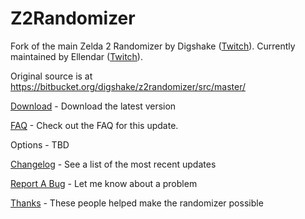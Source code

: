 # Z2Randomizer
Fork of the main Zelda 2 Randomizer by Digshake ([Twitch](https://www.twitch.tv/digshake)\).
Currently maintained by Ellendar ([Twitch](https://www.twitch.tv/ellendar)\).

Original source is at https://bitbucket.org/digshake/z2randomizer/src/master/

[Download](https://github.com/Ellendar/Z2Randomizer/blob/main/Releases/Z2Randomizer_4_1_3.msi?raw=true) - Download the latest version

[FAQ](https://github.com/Ellendar/Z2Randomizer/blob/main/FAQ.md) - Check out the FAQ for this update.

Options - TBD

[Changelog](https://github.com/Ellendar/Z2Randomizer/blob/main/PatchNotes.md) - See a list of the most recent updates

[Report A Bug](https://github.com/Ellendar/Z2Randomizer/issues/new) - Let me know about a problem

[Thanks](https://github.com/Ellendar/Z2Randomizer/blob/main/Thanks.md) - These people helped make the randomizer possible
